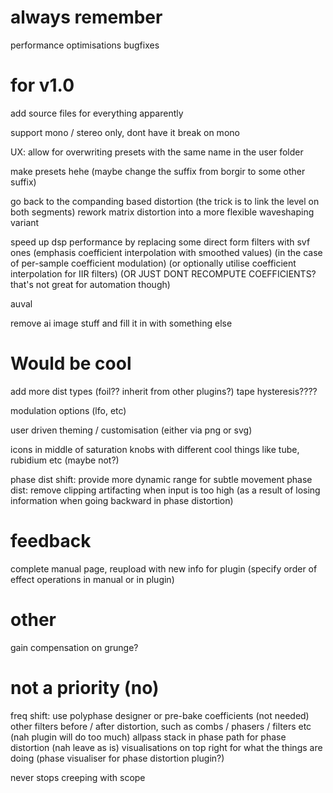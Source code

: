 # always remember

performance optimisations
bugfixes


# for v1.0

add source files for everything apparently

support mono / stereo only, dont have it break on mono

UX:
allow for overwriting presets with the same name in the user folder

make presets hehe (maybe change the suffix from borgir to some other suffix)


go back to the companding based distortion (the trick is to link the level on both segments)
rework matrix distortion into a more flexible waveshaping variant

speed up dsp performance by replacing some direct form filters with svf ones (emphasis coefficient interpolation with smoothed values) (in the case of per-sample coefficient modulation) (or optionally utilise coefficient interpolation for IIR filters) (OR JUST DONT RECOMPUTE COEFFICIENTS? that's not great for automation though)

auval

remove ai image stuff and fill it in with something else

# Would be cool


add more dist types (foil?? inherit from other plugins?)
tape hysteresis???? 

modulation options (lfo, etc)

user driven theming / customisation (either via png or svg)

icons in middle of saturation knobs with different cool things like tube, rubidium etc (maybe not?)

phase dist shift: provide more dynamic range for subtle movement
phase dist: remove clipping artifacting when input is too high (as a result of losing information when going backward in phase distortion)


# feedback 

complete manual page, reupload with new info for plugin (specify order of effect operations in manual or in plugin)

# other
gain compensation on grunge?

# not a priority (no)

freq shift: use polyphase designer or pre-bake coefficients (not needed)
other filters before / after distortion, such as combs / phasers / filters etc  (nah plugin will do too much)
allpass stack in phase path for phase distortion (nah leave as is)
visualisations on top right for what the things are doing (phase visualiser for phase distortion plugin?)







never stops creeping with scope